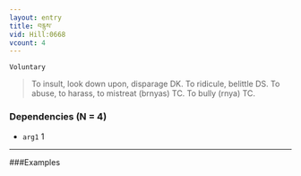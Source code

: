 ```yaml
---
layout: entry
title: བརྙས་
vid: Hill:0668
vcount: 4
---
```

`Voluntary` 
> To insult, look down upon, disparage DK\.
 To ridicule, belittle DS\.
 To abuse, to harass, to mistreat (brnyas) TC\.
 To bully (rnya) TC\.

### Dependencies (N = 4)
* `arg1` 1

---

###Examples



